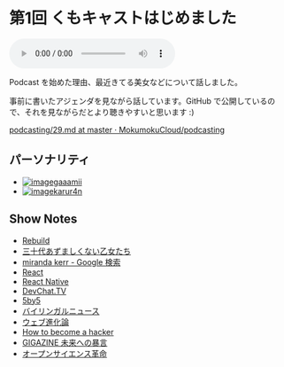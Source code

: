 # 第1回 くもキャストはじめました

<audio src="https://mokumokucloud.github.io/podcasting/audios/2015/03/kumocast_01.mp3" controls>
<a href="https://mokumokucloud.github.io/podcasting/audios/2015/03/kumocast_01.mp3" target="_blank">エピソードを聴く</a>
</audio>

Podcast を始めた理由、最近きてる美女などについて話しました。

事前に書いたアジェンダを見ながら話しています。GitHub で公開しているので、それを見ながらだとより聴きやすいと思います :)

[podcasting/29.md at master · MokumokuCloud/podcasting](https://github.com/MokumokuCloud/podcasting/blob/master/agendas/2015/03/29.md)

## パーソナリティ

<ul class="personality-box">
<li class="personality"><a href="https://twitter.com/gaaamii"><img class="avatar" src="https://avatars3.githubusercontent.com/u/4538656?v=3&amp;s=80" alt="image" /><span>gaaamii</span>
</a>
</li>
<li class="personality"><a href="https://twitter.com/karur4n"><img class="avatar" src="https://avatars3.githubusercontent.com/u/6816398?v=3&amp;s=80" alt="image" /><span>karur4n</span>
</a>
</li>
</ul>

## Show Notes
- [Rebuild](http://rebuild.fm)
- [三十代あずましくない乙女たち](http://azoto.crap.jp/)
- [miranda kerr - Google 検索](https://www.google.co.jp/search?q=miranda+kerr&amp;safe=off&amp;source=lnms&amp;tbm=isch&amp;sa=X&amp;ei=3wwZVaJdiOTwBe7AgOAB&amp;ved=0CAcQ_AUoAQ&amp;biw=1106&amp;bih=958)
- [React](http://facebook.github.io/react)
- [React Native](http://facebook.github.io/react-native/)
- [DevChat.TV](http://devchat.tv/)
- [5by5](http://5by5.tv)
- [バイリンガルニュース](http://bilingualnews.libsyn.com/)
- [ウェブ進化論](http://www.amazon.co.jp/dp/4480062858)
- [How to become a hacker](http://cruel.org/freeware/hacker.html)
- [GIGAZINE 未来への暴言](http://www.amazon.co.jp/dp/4023308714)
- [オープンサイエンス革命](http://www.amazon.co.jp/dp/4314011041)
